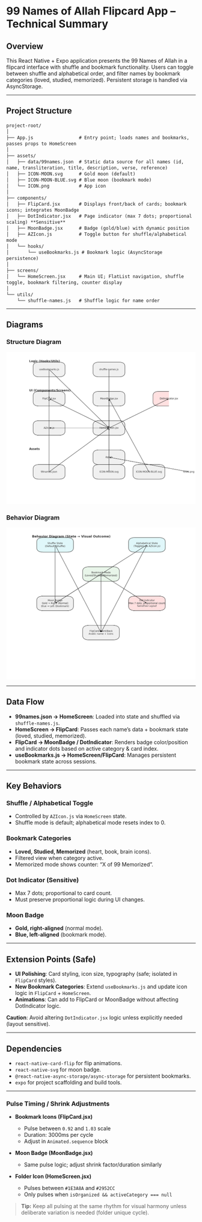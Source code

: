 
# 99 Names of Allah Flipcard App – Technical Summary

## Overview
This React Native + Expo application presents the 99 Names of Allah in a flipcard interface with shuffle and bookmark functionality. Users can toggle between shuffle and alphabetical order, and filter names by bookmark categories (loved, studied, memorized). Persistent storage is handled via AsyncStorage.

---

## Project Structure

```
project-root/
│
├── App.js                 # Entry point; loads names and bookmarks, passes props to HomeScreen
│
├── assets/
│   ├── data/99names.json  # Static data source for all names (id, name, transliteration, title, description, verse, reference)
│   ├── ICON-MOON.svg      # Gold moon (default)
│   ├── ICON-MOON-BLUE.svg # Blue moon (bookmark mode)
│   └── ICON.png           # App icon
│
├── components/
│   ├── FlipCard.jsx       # Displays front/back of cards; bookmark icons; integrates MoonBadge
│   ├── DotIndicator.jsx   # Page indicator (max 7 dots; proportional scaling) **Sensitive**
│   ├── MoonBadge.jsx      # Badge (gold/blue) with dynamic position
│   ├── AZIcon.js          # Toggle button for shuffle/alphabetical mode
│   └── hooks/
│       └── useBookmarks.js # Bookmark logic (AsyncStorage persistence)
│
├── screens/
│   └── HomeScreen.jsx     # Main UI; FlatList navigation, shuffle toggle, bookmark filtering, counter display
│
└── utils/
    └── shuffle-names.js   # Shuffle logic for name order
```

---

## Diagrams

### Structure Diagram
![Structure Diagram](./diagram_structure.png)

### Behavior Diagram
![Behavior Diagram](./diagram_behavior.png)

---

## Data Flow

- **99names.json → HomeScreen**: Loaded into state and shuffled via `shuffle-names.js`.
- **HomeScreen → FlipCard**: Passes each name’s data + bookmark state (loved, studied, memorized).
- **FlipCard → MoonBadge / DotIndicator**: Renders badge color/position and indicator dots based on active category & card index.
- **useBookmarks.js → HomeScreen/FlipCard**: Manages persistent bookmark state across sessions.

---

## Key Behaviors

### Shuffle / Alphabetical Toggle
- Controlled by `AZIcon.js` via `HomeScreen` state.
- Shuffle mode is default; alphabetical mode resets index to 0.

### Bookmark Categories
- **Loved, Studied, Memorized** (heart, book, brain icons).
- Filtered view when category active.
- Memorized mode shows counter: “X of 99 Memorized”.

### Dot Indicator (Sensitive)
- Max 7 dots; proportional to card count.
- Must preserve proportional logic during UI changes.

### Moon Badge
- **Gold, right-aligned** (normal mode).
- **Blue, left-aligned** (bookmark mode).

---

## Extension Points (Safe)
- **UI Polishing**: Card styling, icon size, typography (safe; isolated in `FlipCard` styles).
- **New Bookmark Categories**: Extend `useBookmarks.js` and update icon logic in `FlipCard` + `HomeScreen`.
- **Animations**: Can add to FlipCard or MoonBadge without affecting DotIndicator logic.

**Caution**: Avoid altering `DotIndicator.jsx` logic unless explicitly needed (layout sensitive).

---

## Dependencies
- `react-native-card-flip` for flip animations.
- `react-native-svg` for moon badge.
- `@react-native-async-storage/async-storage` for persistent bookmarks.
- `expo` for project scaffolding and build tools.

---

### Pulse Timing / Shrink Adjustments

- **Bookmark Icons (FlipCard.jsx)**
  - Pulse between `0.92` and `1.03` scale
  - Duration: 3000ms per cycle
  - Adjust in `Animated.sequence` block

- **Moon Badge (MoonBadge.jsx)**
  - Same pulse logic; adjust shrink factor/duration similarly

- **Folder Icon (HomeScreen.jsx)**
  - Pulses between `#1E3A8A` and `#2952CC`
  - Only pulses when `isOrganized && activeCategory === null`

> **Tip:** Keep all pulsing at the same rhythm for visual harmony unless deliberate variation is needed (folder unique cycle).

